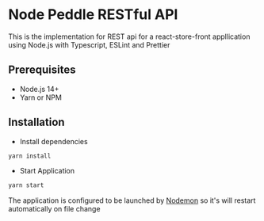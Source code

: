 # Node Peddle RESTful API

This is the implementation for REST api for a react-store-front appllication
using Node.js with Typescript, ESLint and Prettier

## Prerequisites

- Node.js 14+
- Yarn or NPM

## Installation

- Install dependencies

```bash
yarn install
```

- Start Application

```bash
yarn start
```

The application is configured to be launched by [Nodemon](https://nodemon.com)
so it's will restart automatically on file change
